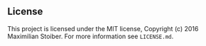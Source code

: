 ## License

This project is licensed under the MIT license, Copyright (c) 2016 Maximilian
Stoiber. For more information see `LICENSE.md`.
